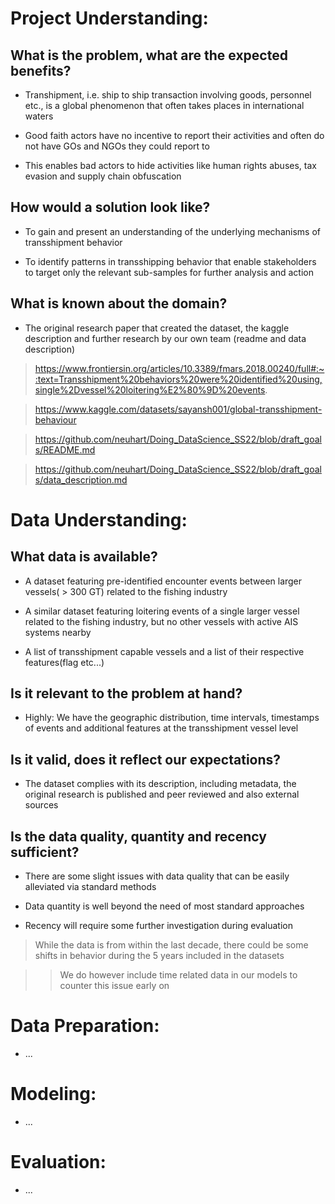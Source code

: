 # Project Understanding:

## What is the problem, what are the expected benefits?

* Transhipment, i.e. ship to ship transaction involving goods, personnel etc., is a global phenomenon that often takes places in international waters 

* Good faith actors have no incentive to report their activities and often do not have GOs and NGOs they could report to

* This enables bad actors to hide activities like human rights abuses, tax evasion and supply chain obfuscation

## How would a solution look like?

* To gain and present an understanding of the underlying mechanisms of transshipment behavior

* To identify patterns in transshipping behavior that enable stakeholders to target only the relevant sub-samples for further analysis and action

## What is known about the domain?

* The original research paper that created the dataset, the kaggle description and further research by our own team (readme and data description)

> https://www.frontiersin.org/articles/10.3389/fmars.2018.00240/full#:~:text=Transshipment%20behaviors%20were%20identified%20using,single%2Dvessel%20loitering%E2%80%9D%20events.

> https://www.kaggle.com/datasets/sayansh001/global-transshipment-behaviour

> https://github.com/neuhart/Doing_DataScience_SS22/blob/draft_goals/README.md

> https://github.com/neuhart/Doing_DataScience_SS22/blob/draft_goals/data_description.md

# Data Understanding:

## What data is available?

* A dataset featuring pre-identified encounter events between larger vessels( > 300 GT) related to the fishing industry

* A similar dataset featuring loitering events of a single larger vessel related to the fishing industry, but no other vessels with active AIS systems nearby

* A list of transshipment capable vessels and a list of their respective features(flag etc...) 

## Is it relevant to the problem at hand?

* Highly: We have the geographic distribution, time intervals, timestamps of events and additional features at the transshipment vessel level 

## Is it valid, does it reflect our expectations?

* The dataset complies with its description, including metadata, the original research is published and peer reviewed and also external sources

## Is the data quality, quantity and recency sufficient? 

* There are some slight issues with data quality that can be easily alleviated via standard methods

* Data quantity is well beyond the need of most standard approaches

* Recency will require some further investigation during evaluation

> While the data is from within the last decade, there could be some shifts in behavior during the 5 years included in the datasets

>> We do however include time related data in our models to counter this issue early on

# Data Preparation:

* ...

# Modeling:

* ...

# Evaluation:

* ...